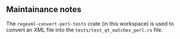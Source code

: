 ## Maintainance notes

The `regexml-convert-perl-tests` crate (in this workspace) is used to convert
an XML file into the `tests/test_qt_matches_perl.rs` file.
